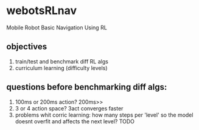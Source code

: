 # webotsRLnav
Mobile Robot Basic Navigation Using RL

## objectives
1. train/test and benchmark diff RL algs
2. curriculum learning (difficulty levels)

## questions before benchmarking diff algs:
1. 100ms or 200ms action? 200ms>>
2. 3 or 4 action space? 3act converges faster
3. problems whit corric learning: how many steps per 'level' so the model doesnt overfit and affects the next level? TODO
